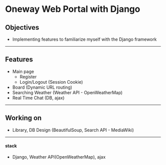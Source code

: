 # Oneway Web Portal with Django

## Objectives
- Implementing features to familiarize myself with the Django framework
***
## Features
 - Main page
   - Register
   - Login/Logout (Session Cookie)
 - Board (Dynamic URL routing)
 - Searching Weather (Weather API - OpenWeatherMap)
 - Real Time Chat (DB, ajax)
***
## Working on
 - Library, DB Design (BeautifulSoup, Search API - MediaWiki)

***
#### stack
- Django, Weather API(OpenWeatherMap), ajax